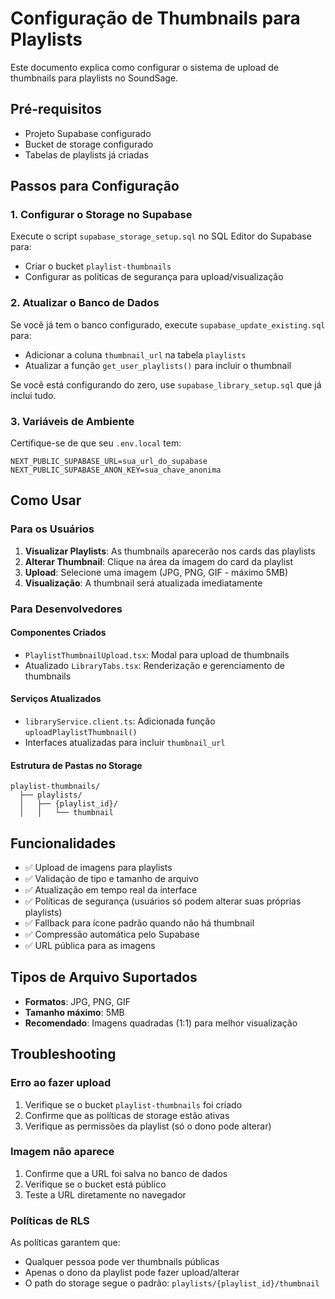 # Configuração de Thumbnails para Playlists

Este documento explica como configurar o sistema de upload de thumbnails para playlists no SoundSage.

## Pré-requisitos

- Projeto Supabase configurado
- Bucket de storage configurado
- Tabelas de playlists já criadas

## Passos para Configuração

### 1. Configurar o Storage no Supabase

Execute o script `supabase_storage_setup.sql` no SQL Editor do Supabase para:
- Criar o bucket `playlist-thumbnails`
- Configurar as políticas de segurança para upload/visualização

### 2. Atualizar o Banco de Dados

Se você já tem o banco configurado, execute `supabase_update_existing.sql` para:
- Adicionar a coluna `thumbnail_url` na tabela `playlists`
- Atualizar a função `get_user_playlists()` para incluir o thumbnail

Se você está configurando do zero, use `supabase_library_setup.sql` que já inclui tudo.

### 3. Variáveis de Ambiente

Certifique-se de que seu `.env.local` tem:
```env
NEXT_PUBLIC_SUPABASE_URL=sua_url_do_supabase
NEXT_PUBLIC_SUPABASE_ANON_KEY=sua_chave_anonima
```

## Como Usar

### Para os Usuários

1. **Visualizar Playlists**: As thumbnails aparecerão nos cards das playlists
2. **Alterar Thumbnail**: Clique na área da imagem do card da playlist
3. **Upload**: Selecione uma imagem (JPG, PNG, GIF - máximo 5MB)
4. **Visualização**: A thumbnail será atualizada imediatamente

### Para Desenvolvedores

#### Componentes Criados

- `PlaylistThumbnailUpload.tsx`: Modal para upload de thumbnails
- Atualizado `LibraryTabs.tsx`: Renderização e gerenciamento de thumbnails

#### Serviços Atualizados

- `libraryService.client.ts`: Adicionada função `uploadPlaylistThumbnail()`
- Interfaces atualizadas para incluir `thumbnail_url`

#### Estrutura de Pastas no Storage

```
playlist-thumbnails/
  ├── playlists/
  │   ├── {playlist_id}/
  │   │   └── thumbnail
```

## Funcionalidades

- ✅ Upload de imagens para playlists
- ✅ Validação de tipo e tamanho de arquivo
- ✅ Atualização em tempo real da interface
- ✅ Políticas de segurança (usuários só podem alterar suas próprias playlists)
- ✅ Fallback para ícone padrão quando não há thumbnail
- ✅ Compressão automática pelo Supabase
- ✅ URL pública para as imagens

## Tipos de Arquivo Suportados

- **Formatos**: JPG, PNG, GIF
- **Tamanho máximo**: 5MB
- **Recomendado**: Imagens quadradas (1:1) para melhor visualização

## Troubleshooting

### Erro ao fazer upload
1. Verifique se o bucket `playlist-thumbnails` foi criado
2. Confirme que as políticas de storage estão ativas
3. Verifique as permissões da playlist (só o dono pode alterar)

### Imagem não aparece
1. Confirme que a URL foi salva no banco de dados
2. Verifique se o bucket está público
3. Teste a URL diretamente no navegador

### Políticas de RLS
As políticas garantem que:
- Qualquer pessoa pode ver thumbnails públicas
- Apenas o dono da playlist pode fazer upload/alterar
- O path do storage segue o padrão: `playlists/{playlist_id}/thumbnail`